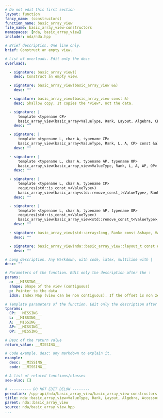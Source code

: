 ```yaml
---
# Do not edit this first section
layout: function
fancy_name: (constructors)
function_name: basic_array_view
file_name: basic_array_view-constructors
namespaces: [nda, basic_array_view]
includer: nda/nda.hpp

# Brief description. One line only.
brief: Construct an empty view.

# List of overloads. Edit only the desc
overloads:

  - signature: basic_array_view()
    desc: Construct an empty view.

  - signature: basic_array_view(basic_array_view &&)
    desc: ""

  - signature: basic_array_view(basic_array_view const &)
    desc: Shallow copy. It copies the *view*, not the data.

  - signature: |
      template <typename CP>
      basic_array_view(basic_array<ValueType, Rank, Layout, Algebra, CP> const &a) noexcept
    desc: ""

  - signature: |
      template <typename L, char A, typename CP>
      basic_array_view(basic_array<ValueType, Rank, L, A, CP> const &a) noexcept
    desc: ""

  - signature: |
      template <typename L, char A, typename AP, typename OP>
      basic_array_view(basic_array_view<ValueType, Rank, L, A, AP, OP> const &a) noexcept
    desc: ""

  - signature: |
      template <typename L, char A, typename CP>
      requires(std::is_const_v<ValueType>)
      basic_array_view(basic_array<std::remove_const_t<ValueType>, Rank, L, A, CP> const &a) noexcept
    desc: ""

  - signature: |
      template <typename L, char A, typename AP, typename OP>
      requires(std::is_const_v<ValueType>)
      basic_array_view(basic_array_view<std::remove_const_t<ValueType>, Rank, L, A, AP, OP> const &a) noexcept
    desc: ""

  - signature: basic_array_view(std::array<long, Rank> const &shape, ValueType *p) noexcept
    desc: ""

  - signature: basic_array_view(nda::basic_array_view::layout_t const &idxm, ValueType *p) noexcept
    desc: ""

# Long description. Any Markdown, with code, latex, multiline with |
desc: ""

# Parameters of the function. Edit only the description after the :
params:
  a: __MISSING__
  shape: Shape of the view (contiguous)
  p: Pointer to the data
  idxm: Index Map (view can be non contiguous). If the offset is non zero, the view starts at p + idxm.offset()

# Template parameters of the function. Edit only the description after the :
tparams:
  CP: __MISSING__
  L: __MISSING__
  A: __MISSING__
  AP: __MISSING__
  OP: __MISSING__

# Desc of the return value
return_value: __MISSING__

# Code example. desc: any markdown to explain it.
example:
  desc: __MISSING__
  code: __MISSING__

# A list of related functions/classes
see-also: []

# ---------- DO NOT EDIT BELOW --------
permalink: /cpp-api/nda/basic_array_view/basic_array_view-constructors
title: nda::basic_array_view<ValueType, Rank, Layout, Algebra, AccessorPolicy, OwningPolicy>::basic_array_view
parent: nda::basic_array_view
source: nda/basic_array_view.hpp
...
```


